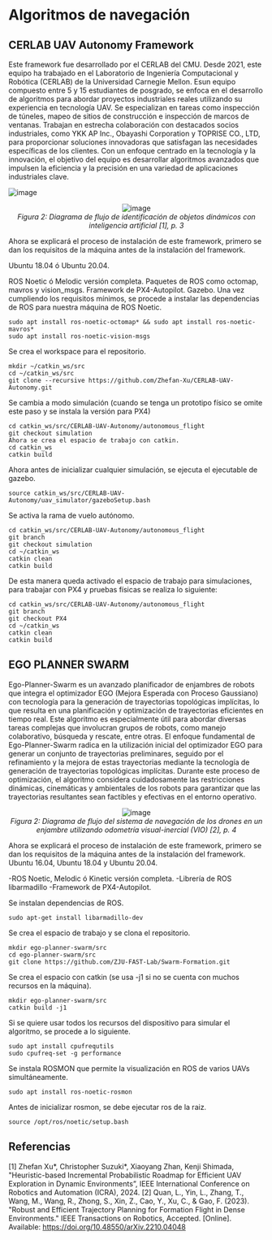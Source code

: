 # Algoritmos de navegación 


## CERLAB UAV Autonomy Framework

Este framework fue desarrollado por el CERLAB del CMU. Desde 2021, este equipo ha trabajado en el Laboratorio de Ingeniería Computacional y Robótica (CERLAB) de la Universidad Carnegie Mellon. Esun equipo compuesto entre 5 y 15 estudiantes de posgrado, se enfoca en el desarrollo de algoritmos para abordar proyectos industriales reales utilizando su experiencia en tecnología UAV. Se especializan en tareas como inspección de túneles, mapeo de sitios de construcción e inspección de marcos de ventanas. Trabajan en estrecha colaboración con destacados socios industriales, como YKK AP Inc., Obayashi Corporation y TOPRISE CO., LTD, para proporcionar soluciones innovadoras que satisfagan las necesidades específicas de los clientes. Con un enfoque centrado en la tecnología y la innovación, el objetivo del equipo es desarrollar algoritmos avanzados que impulsen la eficiencia y la precisión en una variedad de aplicaciones industriales clave.


![image](https://github.com/ProyectoDAGGER/Sistema_Navegacion/assets/163484218/83842c5d-db82-4f10-96ea-28afe4fc7b0e)

<p align="center">
  <img src="[https://github.com/ProyectoDAGGER/Sistema_Navegacion/assets/163484218/ee80732c-583d-4902-9ba3-b0de88acfd1a](https://github.com/ProyectoDAGGER/Sistema_Navegacion/assets/163484218/210e8e8a-85eb-40ad-b276-12d4bcbd5127)" alt="image">
  <br>
  <em>Figura 2: Diagrama de flujo de identificación de objetos dinámicos con inteligencia artificial [1], p. 3 </em>
</p>


Ahora se explicará el proceso de instalación de este framework, primero se dan los requisitos de la máquina antes de la instalación del framework.

Ubuntu 18.04 ó Ubuntu 20.04.

ROS Noetic ó Melodic versión completa.
Paquetes de ROS como octomap, mavros y vision_msgs.
Framework de PX4-Autopilot.
Gazebo.
Una vez cumpliendo los requisitos mínimos, se procede a instalar las dependencias de ROS para nuestra máquina de ROS Noetic.

````
sudo apt install ros-noetic-octomap* && sudo apt install ros-noetic-mavros* 
sudo apt install ros-noetic-vision-msgs
````
Se crea el workspace para el repositorio.
````
mkdir ~/catkin_ws/src
cd ~/catkin_ws/src
git clone --recursive https://github.com/Zhefan-Xu/CERLAB-UAV-Autonomy.git
````
Se cambia a modo simulación (cuando se tenga un prototipo físico se omite este paso y se instala la versión para PX4)
````
cd catkin_ws/src/CERLAB-UAV-Autonomy/autonomous_flight
git checkout simulation
Ahora se crea el espacio de trabajo con catkin.
cd catkin_ws
catkin build
````
Ahora antes de inicializar cualquier simulación, se ejecuta el ejecutable de gazebo.
````
source catkin_ws/src/CERLAB-UAV-Autonomy/uav_simulator/gazeboSetup.bash
````
Se activa la rama de vuelo autónomo.
````
cd catkin_ws/src/CERLAB-UAV-Autonomy/autonomous_flight
git branch
git checkout simulation
cd ~/catkin_ws
catkin clean
catkin build
````
De esta manera queda activado el espacio de trabajo para simulaciones, para trabajar con PX4 y pruebas físicas se realiza lo siguiente:
````
cd catkin_ws/src/CERLAB-UAV-Autonomy/autonomous_flight
git branch
git checkout PX4
cd ~/catkin_ws
catkin clean
catkin build
````
## EGO PLANNER SWARM

Ego-Planner-Swarm es un avanzado planificador de enjambres de robots que integra el optimizador EGO (Mejora Esperada con Proceso Gaussiano) con tecnología para la generación de trayectorias topológicas implícitas, lo que resulta en una planificación y optimización de trayectorias eficientes en tiempo real. Este algoritmo es especialmente útil para abordar diversas tareas complejas que involucran grupos de robots, como manejo colaborativo, búsqueda y rescate, entre otras.
El enfoque fundamental de Ego-Planner-Swarm radica en la utilización inicial del optimizador EGO para generar un conjunto de trayectorias preliminares, seguido por el refinamiento y la mejora de estas trayectorias mediante la tecnología de generación de trayectorias topológicas implícitas. Durante este proceso de optimización, el algoritmo considera cuidadosamente las restricciones dinámicas, cinemáticas y ambientales de los robots para garantizar que las trayectorias resultantes sean factibles y efectivas en el entorno operativo.

<p align="center">
  <img src="https://github.com/ProyectoDAGGER/Sistema_Navegacion/assets/163484218/ee80732c-583d-4902-9ba3-b0de88acfd1a" alt="image">
  <br>
  <em>Figura 2: Diagrama de flujo del sistema de navegación de los drones en un enjambre utilizando odometría visual-inercial (VIO) [2], p. 4 </em>
</p>


Ahora se explicará el proceso de instalación de este framework, primero se dan los requisitos de la máquina antes de la instalación del framework.
Ubuntu 16.04, Ubuntu 18.04 y Ubuntu 20.04.

-ROS Noetic, Melodic ó Kinetic versión completa.
-Librería de ROS libarmadillo
-Framework de PX4-Autopilot.

Se instalan dependencias de ROS.
````
sudo apt-get install libarmadillo-dev
````
Se crea el espacio de trabajo y se clona el repositorio.
````
mkdir ego-planner-swarm/src
cd ego-planner-swarm/src
git clone https://github.com/ZJU-FAST-Lab/Swarm-Formation.git
````
Se crea el espacio con catkin (se usa -j1 si no se cuenta con muchos recursos en la máquina).
````
mkdir ego-planner-swarm/src
catkin build -j1
````
Si se quiere usar todos los recursos del dispositivo para simular el algoritmo, se procede a lo siguiente.
````
sudo apt install cpufrequtils
sudo cpufreq-set -g performance
````
Se instala ROSMON que permite la visualización en ROS de varios UAVs simultáneamente.
````
sudo apt install ros-noetic-rosmon
````
Antes de inicializar rosmon, se debe ejecutar ros de la raiz.
````
source /opt/ros/noetic/setup.bash
````
## Referencias
[1] Zhefan Xu*, Christopher Suzuki*, Xiaoyang Zhan, Kenji Shimada, "Heuristic-based Incremental Probabilistic Roadmap for Efficient UAV Exploration in Dynamic Environments”, IEEE International Conference on Robotics and Automation (ICRA), 2024.
[2] Quan, L., Yin, L., Zhang, T., Wang, M., Wang, R., Zhong, S., Xin, Z., Cao, Y., Xu, C., & Gao, F. (2023). "Robust and Efficient Trajectory Planning for Formation Flight in Dense Environments." IEEE Transactions on Robotics, Accepted. [Online]. Available: https://doi.org/10.48550/arXiv.2210.04048
